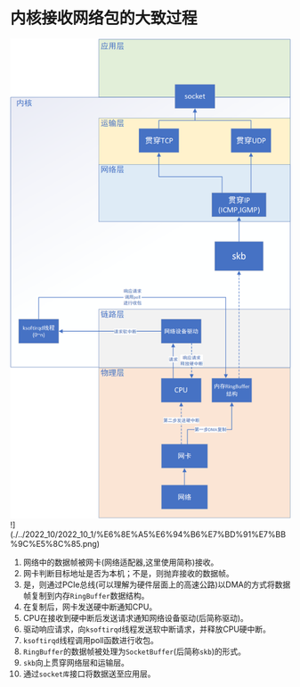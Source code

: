 # 内核接收网络包的大致过程



![接收网络包](./../picture/%E6%8E%A5%E6%94%B6%E7%BD%91%E7%BB%9C%E5%8C%85.png)!](./../2022_10/2022_10_1/%E6%8E%A5%E6%94%B6%E7%BD%91%E7%BB%9C%E5%8C%85.png)

1. 网络中的数据帧被网卡(网络适配器,这里使用简称)接收。
2. 网卡判断目标地址是否为本机；不是，则抛弃接收的数据帧。
3. 是，则通过PCIe总线(可以理解为硬件层面上的高速公路)以DMA的方式将数据帧复制到内存`RingBuffer`数据结构。
4. 在复制后，网卡发送硬中断通知CPU。
5. CPU在接收到硬中断后发送请求通知网络设备驱动(后简称驱动)。
6. 驱动响应请求，向`ksoftirqd`线程发送软中断请求，并释放CPU硬中断。
7. `ksoftirqd`线程调用poll函数进行收包。
8. `RingBuffer`的数据帧被处理为`SocketBuffer`(后简称`skb`)的形式。
9. `skb`向上贯穿网络层和运输层。
10. 通过`socket库`接口将数据送至应用层。

